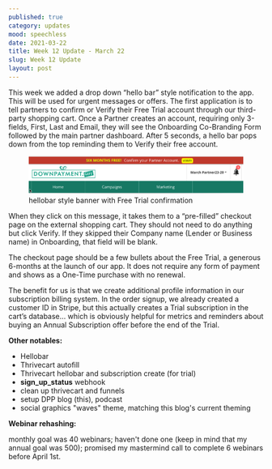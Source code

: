 ```yaml
---
published: true
category: updates
mood: speechless
date: 2021-03-22
title: Week 12 Update - March 22
slug: Week 12 Update
layout: post
---
```


This week we added a drop down “hello bar” style notification to the app. This will be used for urgent messages or offers. The first application is to tell partners to confirm or Verify their Free Trial account through our third-party shopping cart. Once a Partner creates an account, requiring only 3-fields, First, Last and Email, they will see the Onboarding Co-Branding Form followed by the main partner dashboard. After 5 seconds, a hello bar pops down from the top reminding them to Verify their free account. 

<figure>
    <img src="/assets/images/screenshots/dpp-hellobar-update.png" />
    <figcaption>hellobar style banner with Free Trial confirmation</figcaption>
</figure>

When they click on this message, it takes them to a “pre-filled” checkout page on the external shopping cart.  They should not need to do anything but click Verify. If they skipped their Company name (Lender or Business name) in Onboarding, that field will be blank. 

The checkout page should be a few bullets about the Free Trial, a generous 6-months at the launch of our app. It does not require any form of payment and shows as a One-Time purchase with no renewal.

The benefit for us is that we create additional profile information in our subscription billing system. In the order signup, we already created a customer ID in Stripe, but this actually creates a Trial subscription in the cart’s database… which is obviously helpful for metrics and reminders about buying an Annual Subscription offer before the end of the Trial.


**Other notables:**

- Hellobar
- Thrivecart autofill 
- Thrivecart hellobar and subscription create (for trial)
- **sign_up_status** webhook
- clean up thrivecart and funnels
- setup DPP blog (this), podcast 
- social graphics "waves" theme, matching this blog's current theming

**Webinar rehashing:**
 
monthly goal was 40 webinars; 
haven't done one (keep in mind that my annual goal was 500);
promised my mastermind call to complete 6 webinars before April 1st.
